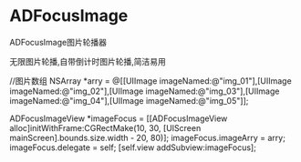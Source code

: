 # ADFocusImage
ADFocusImage图片轮播器

无限图片轮播,自带倒计时图片轮播,简洁易用

//图片数组
NSArray *arry = @[[UIImage imageNamed:@"img_01"],[UIImage imageNamed:@"img_02"],[UIImage imageNamed:@"img_03"],[UIImage imageNamed:@"img_04"],[UIImage imageNamed:@"img_05"]];

ADFocusImageView *imageFocus = [[ADFocusImageView alloc]initWithFrame:CGRectMake(10, 30, [UIScreen mainScreen].bounds.size.width - 20, 80)];
imageFocus.imageArry = arry;
imageFocus.delegate = self;
[self.view addSubview:imageFocus];

